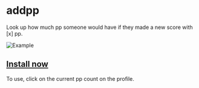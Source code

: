# addpp

Look up how much pp someone would have if they made a new score with [x] pp.

![Example](http://i.imgur.com/vWHdnXT.png)

## [Install now](https://github.com/Nodebuck/addpp/raw/master/addpp.user.js)

To use, click on the current pp count on the profile.
